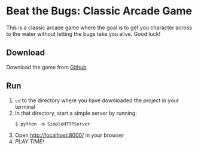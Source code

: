 # Beat the Bugs: Classic Arcade Game

This is a classic arcade game where the goal is to get you character across to the water without letting the bugs take you alive. Good luck!

## Download
    
Download the game from [Github](https://github.com/choncou/frontend-nanodegree-arcade-game)

## Run

1) `cd` to the directory where you have downloaded the project in your terminal
2) In that directory, start a simple server by running:
    ```
    $ python -m SimpleHTTPServer
    ```
3) Open [http://localhost:8000/](http://localhost:8000/) in your browser
4) _PLAY TIME!_